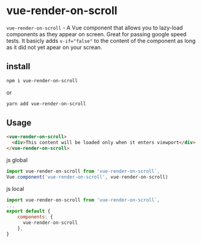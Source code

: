 # vue-render-on-scroll
`vue-render-on-scroll` -  A Vue component that allows you to lazy-load components as they appear on screen. Great for passing google speed tests. It basicly adds `v-if="false"` to the content of the component as long as it did not yet apear on your screan.

## install
```sh 
npm i vue-render-on-scroll
```
or
```sh 
yarn add vue-render-on-scroll
```

## Usage
```html
<vue-render-on-scroll>
  <div>This content will be loaded only when it enters viewport</div>
</vue-render-on-scroll>
```
js global
```js
import vue-render-on-scroll from 'vue-render-on-scroll`,
Vue.component('vue-render-on-scroll', vue-render-on-scroll)
```
js local
```js
import vue-render-on-scroll from 'vue-render-on-scroll`,
...
export default {
    components: {
      vue-render-on-scroll
    },
}
```
